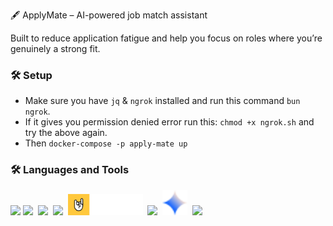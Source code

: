 🖋️ ApplyMate – AI-powered job match assistant

Built to reduce application fatigue and help you focus on roles where you’re genuinely a strong fit.

### 🛠️ Setup

- Make sure you have `jq` & `ngrok` installed and run this command `bun ngrok`.
- If it gives you permission denied error run this: `chmod +x ngrok.sh` and try the above again.
- Then `docker-compose -p apply-mate up`

### 🛠️ Languages and Tools

<img src="https://cdn.svgporn.com/logos/typescript-icon.svg" width="42">&nbsp;<img src=https://nuxt.com/assets/design-kit/icon-green.png width="48">
&nbsp;<img src="https://cdn.svgporn.com/logos/postgresql.svg" width="42">
&nbsp;<img src="https://cdn.svgporn.com/logos/redis.svg" width="42">
&nbsp;<img src="https://raw.githubusercontent.com/browserbase/stagehand/main/media/dark_logo.png" width="120" alt="stagehand">
&nbsp;<img src="https://cdn.svgporn.com/logos/playwright.svg" width="42">
&nbsp;<img src="./public/gemini.svg" width="40">
&nbsp;<img src="https://cdn.svgporn.com/logos/bun.svg" width="48">
